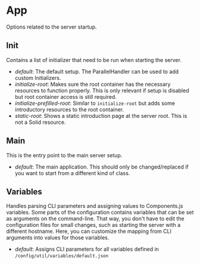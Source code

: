 # App

Options related to the server startup.

## Init

Contains a list of initializer that need to be run when starting the server.

* *default*: The default setup. The ParallelHandler can be used to add custom Initializers.
* *initialize-root*: Makes sure the root container has the necessary resources to function properly.
                     This is only relevant if setup is disabled but root container access is still required.
* *initialize-prefilled-root*: Similar to `initialize-root` but adds some introductory resources to the root container.
* *static-root*: Shows a static introduction page at the server root. This is not a Solid resource.

## Main

This is the entry point to the main server setup.

* *default*: The main application. This should only be changed/replaced
  if you want to start from a different kind of class.

## Variables

Handles parsing CLI parameters and assigning values to Components.js variables.
Some parts of the configuration contains variables that can be set as arguments on the command-line.
That way, you don't have to edit the configuration files for small changes,
such as starting the server with a different hostname.
Here, you can customize the mapping from CLI arguments into values for those variables.

* *default*: Assigns CLI parameters for all variables defined in `/config/util/variables/default.json`
